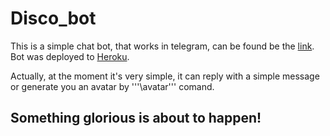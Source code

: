 # Disco_bot
This is a simple chat bot, that works in telegram, can be found be the [link](https://t.me/DiscoManBot). 
Bot was deployed to [Heroku](https://www.heroku.com/).
 
Actually, at the moment it's very simple, it can reply with a simple message or generate you an avatar by '''\avatar''' comand.


## Something glorious is about to happen!
